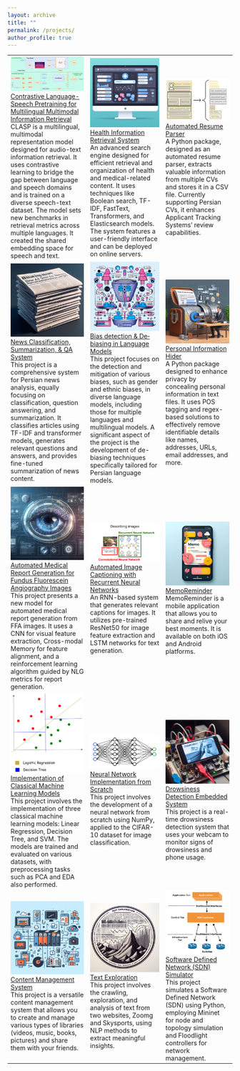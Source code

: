 ```yaml
---
layout: archive
title: ""
permalink: /projects/
author_profile: true
---
```


<table>
  <tr>
    <td><img src="/images/projects/panel.png" width="350"><br><a href="https://github.com/aboots/clasp">Contrastive Language-Speech Pretraining for Multilingual Multimodal Information Retrieval</a><br> CLASP is a multilingual, multimodal representation model designed for audio-text information retrieval. It uses contrastive learning to bridge the gap between language and speech domains and is trained on a diverse speech-text dataset. The model sets new benchmarks in retrieval metrics across multiple languages. It created the shared embedding space for speech and text.</td>
    <td><img src="/images/projects/health_retrieval.png" width="350"><br><a href="https://github.com/aboots/health_informaion_retrieval_system">Health Information Retrieval System</a><br>An advanced search engine designed for efficient retrieval and organization of health and medical-related content. It uses techniques like Boolean search, TF-IDF, FastText, Transformers, and Elasticsearch models. The system features a user-friendly interface and can be deployed on online servers.</td>
    <td><img src="/images/projects/resume_parser.svg" width="480"><br><a href="https://github.com/aboots/resume-parser">Automated Resume Parser</a><br>A Python package, designed as an automated resume parser, extracts valuable information from multiple CVs and stores it in a CSV file. Currently supporting Persian CVs, it enhances Applicant Tracking Systems’ review capabilities.</td>
  </tr>
  <tr>
    <td><img src="/images/projects/news_classification.png" width="350"><br><a href="https://github.com/aboots/news_classification_summarization_QA_syatem">News Classification, Summarization, & QA System</a><br>This project is a comprehensive system for Persian news analysis, equally focusing on classification, question answering, and summarization. It classifies articles using TF-IDF and transformer models, generates relevant questions and answers, and provides fine-tuned summarization of news content.</td>
    <td><img src="/images/projects/bias.png" width="350"><br><a href="https://github.com/aboots/bias-detection">Bias detection & De‐biasing in Language Models</a><br> This project focuses on the detection and mitigation of various biases, such as gender and ethnic biases, in diverse language models, including those for multiple languages and multilingual models. A significant aspect of the project is the development of de-biasing techniques specifically tailored for Persian language models.</td>
    <td><img src="/images/projects/info_hider.png" width="480"><br><a href="https://github.com/aboots/personal-information-hider">Personal Information Hider</a><br> A Python package designed to enhance privacy by concealing personal information in text files. It uses POS tagging and regex-based solutions to effectively remove identifiable details like names, addresses, URLs, email addresses, and more.</td>
  </tr>
  <tr>
    <td><img src="/images/projects/r2gen.png" width="350"><br><a href="https://github.com/aboots/r2gen-rl">Automated Medical Report Generation for Fundus Fluorescein Angiography Images</a><br> This project presents a new model for automated medical report generation from FFA images. It uses a CNN for visual feature extraction, Cross-modal Memory for feature alignment, and a reinforcement learning algorithm guided by NLG metrics for report generation.</td>
    <td><img src="/images/projects/image_captioning.png" width="350"><br><a href="https://github.com/aboots/Image-Captioning-using-Recurrent-Neural-Networks">Automated Image Captioning with Recurrent Neural Networks</a><br>An RNN-based system that generates relevant captions for images. It utilizes pre-trained ResNet50 for image feature extraction and LSTM networks for text generation.</td>
    <td><img src="/images/projects/memoreminder.png" width="480"><br><a href="https://github.com/aboots/memoreminder">MemoReminder</a><br> MemoReminder is a mobile application that allows you to share and relive your best moments. It is available on both iOS and Android platforms.</td>
  </tr>
  <tr>
    <td><img src="/images/projects/ml.png" width="350"><br><a href="https://github.com/aboots/ML_classical_models">Implementation of Classical Machine Learning Models</a><br>This project involves the implementation of three classical machine learning models: Linear Regression, Decision Tree, and SVM. The models are trained and evaluated on various datasets, with preprocessing tasks such as PCA and EDA also performed.</td>
    <td><img src="/images/projects/nn.svg" width="350"><br><a href="https://github.com/aboots/Neural_network_from_scratch">Neural Network Implementation from Scratch</a><br> This project involves the development of a neural network from scratch using NumPy, applied to the CIFAR-10 dataset for image classification.</td>
    <td><img src="/images/projects/drowsiness.png" width="480"><br><a href="https://github.com/aboots/Drowsiness-Detection-Embedded-System">Drowsiness Detection Embedded System</a><br> This project is a real-time drowsiness detection system that uses your webcam to monitor signs of drowsiness and phone usage.</td>
  </tr>
  <tr>
    <td><img src="/images/projects/content_management.png" width="350"><br><a href="https://github.com/aboots/content-management">Content Management System</a><br> This project is a versatile content management system that allows you to create and manage various types of libraries (videos, music, books, pictures) and share them with your friends.</td>
    <td><img src="/images/projects/text_exploration.png" width="350"><br><a href="https://github.com/aboots/text_exploration">Text Exploration</a><br> This project involves the crawling, exploration, and analysis of text from two websites, Zoomg and Skysports, using NLP methods to extract meaningful insights.</td>
    <td><img src="/images/projects/sdn.png" width="480"><br><a href="https://github.com/aboots/SDN_Simulator">Software Defined Network (SDN) Simulator</a><br> This project simulates a Software Defined Network (SDN) using Python, employing Mininet for node and topology simulation and Floodlight controllers for network management.</td>
  </tr>
</table>



